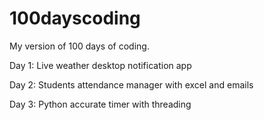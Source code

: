 # 100dayscoding
My version of 100 days of coding.

Day 1: Live weather desktop notification app

Day 2: Students attendance manager with excel and emails

Day 3: Python accurate timer with threading
